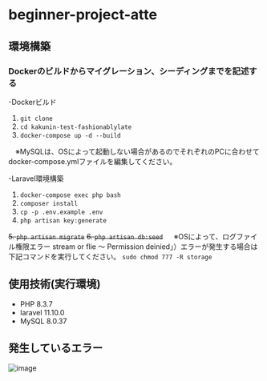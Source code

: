 # beginner-project-atte

## 環境構築
### Dockerのビルドからマイグレーション、シーディングまでを記述する
-Dockerビルド
  1. `git clone `
  2. `cd kakunin-test-fashionablylate`
  3. `docker-compose up -d --build`
 
　※MySQLは、OSによって起動しない場合があるのでそれぞれのPCに合わせて docker-compose.ymlファイルを編集してください。
 
-Laravel環境構築
  1. `docker-compose exec php bash`
  2. `composer install`
  3. `cp -p .env.example .env`
  4. `php artisan key:generate`
  
  ~~5. `php artisan migrate`~~
  ~~6. `php artisan db:seed`~~
　
  ※OSによって、ログファイル権限エラー
 stream or flie ～ Permission deinied」）エラーが発生する場合は下記コマンドを実行してください。
  `sudo chmod 777 -R storage`

## 使用技術(実行環境)
- PHP 8.3.7
- laravel  11.10.0
- MySQL 8.0.37


  
## 発生しているエラー
![image](https://github.com/Y0r-K8m3-learning/beginner-project-atte/assets/171590806/e6f9c7c2-114b-4965-a2a5-7c1d116f2f27)
